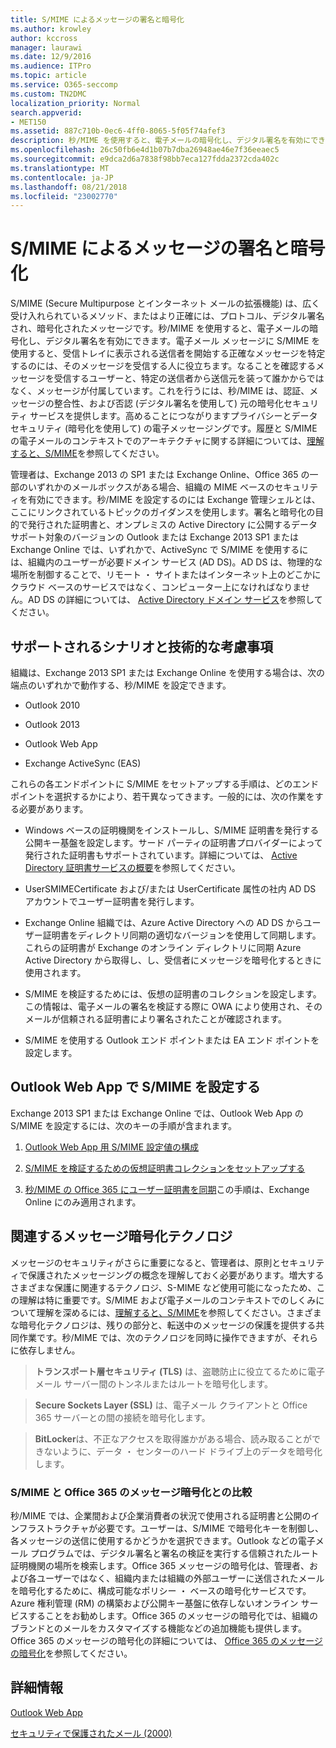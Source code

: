 ```yaml
---
title: S/MIME によるメッセージの署名と暗号化
ms.author: krowley
author: kccross
manager: laurawi
ms.date: 12/9/2016
ms.audience: ITPro
ms.topic: article
ms.service: O365-seccomp
ms.custom: TN2DMC
localization_priority: Normal
search.appverid:
- MET150
ms.assetid: 887c710b-0ec6-4ff0-8065-5f05f74afef3
description: 秒/MIME を使用すると、電子メールの暗号化し、デジタル署名を有効にできます。電子メール メッセージに S/MIME を使用すると、受信トレイに表示される送信者を開始する正確なメッセージを特定するのには、そのメッセージを受信する人に役立ちます。
ms.openlocfilehash: 26c50fb6e4d1b07b7dba26948ae46e7f36eeaec5
ms.sourcegitcommit: e9dca2d6a7838f98bb7eca127fdda2372cda402c
ms.translationtype: MT
ms.contentlocale: ja-JP
ms.lasthandoff: 08/21/2018
ms.locfileid: "23002770"
---
```

# <a name="smime-for-message-signing-and-encryption"></a>S/MIME によるメッセージの署名と暗号化

S/MIME (Secure Multipurpose とインターネット メールの拡張機能) は、広く受け入れられているメソッド、またはより正確には、プロトコル、デジタル署名され、暗号化されたメッセージです。秒/MIME を使用すると、電子メールの暗号化し、デジタル署名を有効にできます。電子メール メッセージに S/MIME を使用すると、受信トレイに表示される送信者を開始する正確なメッセージを特定するのには、そのメッセージを受信する人に役立ちます。なることを確認するメッセージを受信するユーザーと、特定の送信者から送信元を装って誰かからではなく、メッセージが付属しています。これを行うには、秒/MIME は、認証、メッセージの整合性、および否認 (デジタル署名を使用して) 元の暗号化セキュリティ サービスを提供します。高めることにつながりますプライバシーとデータ セキュリティ (暗号化を使用して) の電子メッセージングです。履歴と S/MIME の電子メールのコンテキストでのアーキテクチャに関する詳細については、[理解すると、S/MIME](https://go.microsoft.com/fwlink/?LinkID=393948)を参照してください。 
  
管理者は、Exchange 2013 の SP1 または Exchange Online、Office 365 の一部のいずれかのメールボックスがある場合、組織の MIME ベースのセキュリティを有効にできます。秒/MIME を設定するのには Exchange 管理シェルとは、ここにリンクされているトピックのガイダンスを使用します。署名と暗号化の目的で発行された証明書と、オンプレミスの Active Directory に公開するデータ サポート対象のバージョンの Outlook または Exchange 2013 SP1 または Exchange Online では、いずれかで、ActiveSync で S/MIME を使用するには、組織内のユーザーが必要ドメイン サービス (AD DS)。AD DS は、物理的な場所を制御することで、リモート ・ サイトまたはインターネット上のどこかにクラウド ベースのサービスではなく、コンピューター上になければなりません。AD DS の詳細については、 [Active Directory ドメイン サービス](https://go.microsoft.com/fwlink/?LinkID=394064)を参照してください。
  
## <a name="supported-scenarios-and-technical-considerations"></a>サポートされるシナリオと技術的な考慮事項
<a name="sectionSection0"> </a>

組織は、Exchange 2013 SP1 または Exchange Online を使用する場合は、次の端点のいずれかで動作する、秒/MIME を設定できます。 
  
- Outlook 2010
    
- Outlook 2013
    
- Outlook Web App
    
- Exchange ActiveSync (EAS)
    
これらの各エンドポイントに S/MIME をセットアップする手順は、どのエンドポイントを選択するかにより、若干異なってきます。一般的には、次の作業をする必要があります。
  
- Windows ベースの証明機関をインストールし、S/MIME 証明書を発行する公開キー基盤を設定します。サード パーティの証明書プロバイダーによって発行された証明書もサポートされています。詳細については、 [Active Directory 証明書サービスの概要](https://technet.microsoft.com/library/hh831740.aspx)を参照してください。
    
- UserSMIMECertificate および/または UserCertificate 属性の社内 AD DS アカウントでユーザー証明書を発行します。
    
- Exchange Online 組織では、Azure Active Directory への AD DS からユーザー証明書をディレクトリ同期の適切なバージョンを使用して同期します。これらの証明書が Exchange のオンライン ディレクトリに同期 Azure Active Directory から取得し、し、受信者にメッセージを暗号化するときに使用されます。
    
- S/MIME を検証するためには、仮想の証明書のコレクションを設定します。この情報は、電子メールの署名を検証する際に OWA により使用され、そのメールが信頼される証明書により署名されたことが確認されます。
    
- S/MIME を使用する Outlook エンド ポイントまたは EA エンド ポイントを設定します。 
    
## <a name="setup-smime-with-outlook-web-app"></a>Outlook Web App で S/MIME を設定する
<a name="sectionSection1"> </a>

Exchange 2013 SP1 または Exchange Online では、Outlook Web App の S/MIME を設定するには、次のキーの手順が含まれます。
  
1. [Outlook Web App 用 S/MIME 設定値の構成](configure-s-mime-settings-for-outlook-web-app.md)
    
2. [S/MIME を検証するための仮想証明書コレクションをセットアップする](set-up-virtual-certificate-collection-to-validate-s-mime.md)
    
3. [秒/MIME の Office 365 にユーザー証明書を同期](sync-user-certificates-to-office-365-for-s-mime.md)この手順は、Exchange Online にのみ適用されます。 
    
## <a name="related-message-encryption-technologies"></a>関連するメッセージ暗号化テクノロジ
<a name="sectionSection2"> </a>

メッセージのセキュリティがさらに重要になると、管理者は、原則とセキュリティで保護されたメッセージングの概念を理解しておく必要があります。増大するさまざまな保護に関連するテクノロジ、S-MIME など使用可能になったため、この理解は特に重要です。S/MIME および電子メールのコンテキストでのしくみについて理解を深めるには、[理解すると、S/MIME](https://go.microsoft.com/fwlink/?LinkID=393948)を参照してください。さまざまな暗号化テクノロジは、残りの部分と、転送中のメッセージの保護を提供する共同作業です。秒/MIME では、次のテクノロジを同時に操作できますが、それらに依存しません。
  
> **トランスポート層セキュリティ (TLS)** は、盗聴防止に役立てるために電子メール サーバー間のトンネルまたはルートを暗号化します。 
    
> **Secure Sockets Layer (SSL)** は、電子メール クライアントと Office 365 サーバーとの間の接続を暗号化します。 
    
> **BitLocker**は、不正なアクセスを取得誰かがある場合、読み取ることができないように、データ ・ センターのハード ドライブ上のデータを暗号化します。 
    
### <a name="smime-compared-with-office-365-message-encryption"></a>S/MIME と Office 365 のメッセージ暗号化との比較

秒/MIME では、企業間および企業消費者の状況で使用される証明書と公開のインフラストラクチャが必要です。ユーザーは、S/MIME で暗号化キーを制御し、各メッセージの送信に使用するかどうかを選択できます。Outlook などの電子メール プログラムでは、デジタル署名と署名の検証を実行する信頼されたルート証明機関の場所を検索します。Office 365 メッセージの暗号化は、管理者、および各ユーザーではなく、組織内または組織の外部ユーザーに送信されたメールを暗号化するために、構成可能なポリシー ・ ベースの暗号化サービスです。Azure 権利管理 (RM) の構築および公開キー基盤に依存しないオンライン サービスすることをお勧めします。Office 365 のメッセージの暗号化では、組織のブランドとのメールをカスタマイズする機能などの追加機能も提供します。Office 365 のメッセージの暗号化の詳細については、 [Office 365 のメッセージの暗号化](https://go.microsoft.com/fwlink/?LinkID=392525)を参照してください。
  
## <a name="more-information"></a>詳細情報
<a name="sectionSection3"> </a>

[Outlook Web App](http://technet.microsoft.com/library/3814b665-01e8-4881-9a44-163f14789ee4.aspx)
  
[セキュリティで保護されたメール (2000)](https://technet.microsoft.com/en-us/library/cc962043.aspx)
  

